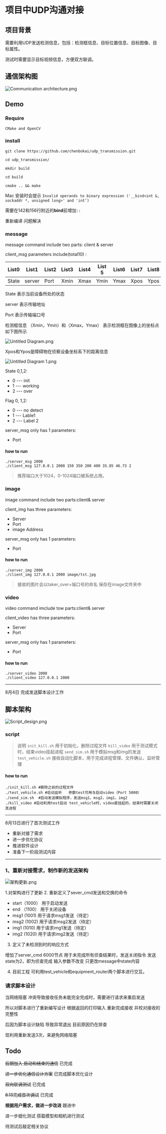 # 项目中UDP沟通对接

## 项目背景

需要利用UDP发送检测信息，包括：检测框信息、目标位置信息、目标图像、目标属性。

测试时需要显示目标视频信息，方便双方联调。

## 通信架构图

![Communication architecture.png](https://i.loli.net/2021/08/03/aKqvZLzbIdg8wcj.png)

## Demo

### Require

`CMake and OpenCV`

### install 

```
git clone https://github.com/chenbokai/udp_transmission.git

cd udp_transmission/

mkdir build

cd build

cmake .. && make
```


Mac 安装时会提示 `Invalid operands to binary expression ('__bind<int &, sockaddr *, unsigned long>' and 'int’)`

需要在142和156行附近的**bind**前增加`::` 

重新编译 问题解决

### message

message command include two parts: client & server

client_msg parameters include(total10) : 

| List0  |List1 |List2 |List3 |List4 |List 5|List6 |List7 |List8 |List9 |
|----|----|----|----|----|----|----|----|----|----|
|State|server|Port|Xmin|Xmax|Ymin|Ymax|Xpos|Ypos|Flag|

State 表示当前设备所处的状态

server 表示传输地址

Port  表示传输端口号

检测框信息
（Xmin，Ymin）和（Xmax，Ymax） 表示检测框在图像上的坐标点 如下图所示

![Untitled Diagram.png](https://i.loli.net/2021/08/10/OLW6UGowqeaC9xm.png)

Xpos和Ypos是障碍物在侦察设备坐标系下的距离信息

![Untitled Diagram _1_.png](https://i.loli.net/2021/08/10/Ea6Zpbu2o8hHq4M.png)

State 0,1,2:
* 0 --- init
* 1 --- working
* 2 --- over

Flag 0, 1,2:
* 0 --- no detect
* 1 --- Lable1
* 2 --- Label 2

server_msg only has 1  parameters:
* Port

#### how to run
```
./server_msg 2000
./client_msg 127.0.0.1 2000 150 350 200 400 35.85 46.73 2
```
>推荐端口大于1024，0-1024端口被系统占用。

### image

image command include two parts:client& server

client_img has three parameters:
* Server
* Port 
* image Address

server_msg only has 1 parameters:
* Port

#### how to run

```
./server_img 2000
./client_img 127.0.0.1 2000 image/tst.jpg
```
>接收的图片会以taker_over+端口号的命名 保存在image文件夹中

### video
 
 video command imclude tow parts:client& server

 client_video has three parameters:
 * Server 
 * Port

 server_msg only has 1 parameters:
 * Port

 #### how to run

 ```
 ./server_video 2000
 ./client_video 127.0.0.1 2000 
 ```

---
8月4日 完成发送脚本设计工作


## 脚本架构

![Script_design.png](https://i.loli.net/2021/08/05/J3cln8bgmBfZPdT.png)

### script

>说明
`init_kill.sh`             用于初始化，删除过程文件
`kill_video`               用于测试模式时，结束video挂起进程
`send_sim.sh`              用于模拟msg和img的发送
`test_vehicle.sh`          接收自动化脚本，用于完成进程管理、文件确认、监听管理

#### how to run
```
./init_kill.sh #删除之前的过程文件
./test_vehicle.sh #启动监听   参数test可用与启动video（Port 5000）
./send_sim.sh  #启动发送模拟程序，发送msg1，msg2，img1，img2
./kill_video #启动利用test启动 test_vehicle时，video是挂起的，结束时需要关闭其进程
```

----

8月13日进行了首次测试工作 

* 重新对接了需求
* 进一步优化协议
* 推进软件设计
* 准备下一阶段测试内容

---

### 1、重新对接需求，制作新的发送架构

![架构更新.png](https://i.loli.net/2021/08/14/Ow5NPgdUJtmQlpx.png)

1.对架构进行了更新 
2. 重新定义了sever_cmd发送和交换的命令

* start（1000）  用于启动发送
* end  （1100）  用于关闭设备
* msg1  (1001)  用于请求msg1发送（待定）
* msg2  (1002)  用于请求msg2发送（待定）
* img1  (1010)  用于请求img1发送（待定）
* img2  (1020)  用于请求img2发送（待定）

3. 定义了未检测到时的响应方式

增加了server_cmd 6000节点
用于未完成所有侦查结果时，发送关闭指令
发送state为2，即为侦查完成
输入参数不改变 只更改message中state内容

4. 目前工程 可利用test_vehicle和equipment_router两个脚本进行交互。


### 请求脚本设计

当网络阻塞 冲突导致接收任务未能完全完成时，需要进行请求来重启发送

所以对脚本进行了重新编写设计 根据返回的打印输入 重新完成接收 并校对接收的完整性

后因为脚本设计缺陷 导致异常退出 目前原因仍在排查

现利用重新发送3次，来避免网络阻塞


## Todo

~~后期加入 启动和结束的通信~~  已完成

~~进一步优化通信设计方案~~  已完成脚本优化设计

~~双向联调测试~~ 已完成

~~8.13完成首次调试~~ 已完成

**根据用户需求，做进一步改进** 跟进中

进一步细化测试 搭载模型和相机进行测试 

待测试后敲定相关协议


